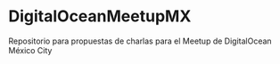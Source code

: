 # DigitalOceanMeetupMX
Repositorio para propuestas de charlas para el Meetup de DigitalOcean México City
